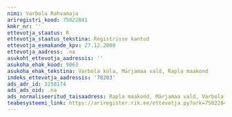 ```yaml
---
nimi: Varbola Rahvamaja
ariregistri_kood: 75022841
kmkr_nr: ''
ettevotja_staatus: R
ettevotja_staatus_tekstina: Registrisse kantud
ettevotja_esmakande_kpv: 27.12.2000
ettevotja_aadress: .na
asukoht_ettevotja_aadressis: ''
asukoha_ehak_kood: 9063
asukoha_ehak_tekstina: Varbola küla, Märjamaa vald, Rapla maakond
indeks_ettevotja_aadressis: '78203'
ads_adr_id: 3158174
ads_ads_oid: .na
ads_normaliseeritud_taisaadress: Rapla maakond, Märjamaa vald, Varbola küla
teabesysteemi_link: https://ariregister.rik.ee/ettevotja.py?ark=75022841&ref=rekvisiidid
---
```

